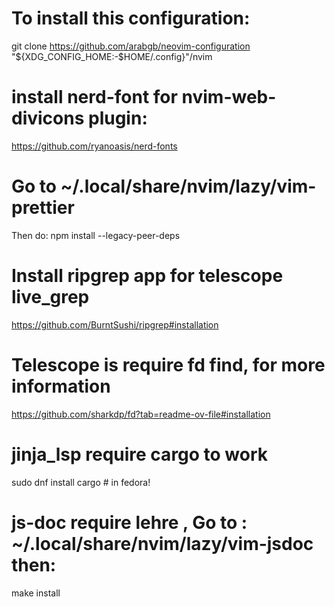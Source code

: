 # To install this configuration:
git clone https://github.com/arabgb/neovim-configuration "${XDG_CONFIG_HOME:-$HOME/.config}"/nvim

# install nerd-font for nvim-web-divicons plugin:
https://github.com/ryanoasis/nerd-fonts

# Go to ~/.local/share/nvim/lazy/vim-prettier
Then do: npm install --legacy-peer-deps

# Install ripgrep app for telescope live_grep
https://github.com/BurntSushi/ripgrep#installation

# Telescope is require fd find, for more information 
https://github.com/sharkdp/fd?tab=readme-ov-file#installation

# jinja_lsp require cargo to work
sudo dnf install cargo # in fedora!

# js-doc require lehre , Go to : ~/.local/share/nvim/lazy/vim-jsdoc then:
make install
